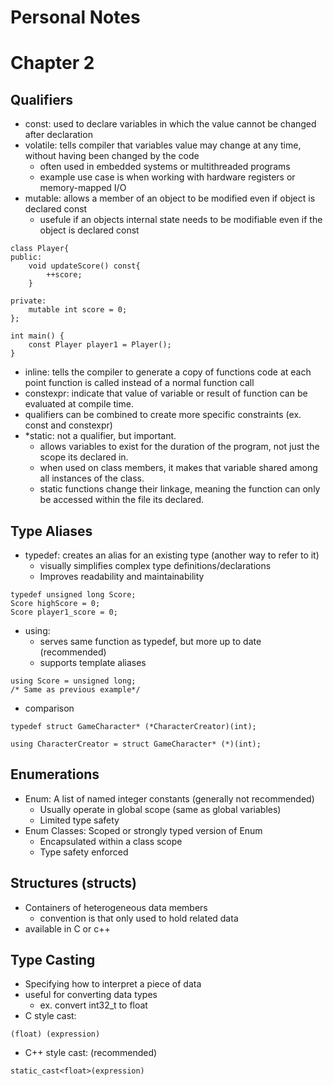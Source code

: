 # Personal Notes

# Chapter 2
## Qualifiers
- const: used to declare variables in which the value cannot be changed after declaration
- volatile: tells compiler that variables value may change at any time, without having been changed by the code
    - often used in embedded systems or multithreaded programs
    - example use case is when working with hardware registers or memory-mapped I/O
- mutable: allows a member of an object to be modified even if object is declared const
    - usefule if an objects internal state needs to be modifiable even if the object is declared const
```
class Player{
public:
    void updateScore() const{
        ++score;
    }

private:
    mutable int score = 0;
};

int main() {
    const Player player1 = Player();
}
```
- inline: tells the compiler to generate a copy of functions code at each point function is called
  instead of a normal function call
- constexpr: indicate that value of variable or result of function can be evaluated at compile time.
- qualifiers can be combined to create more specific constraints (ex. const and constexpr)
- *static: not a qualifier, but important. 
    - allows variables to exist for the duration of the program, not just the scope 
   its declared in. 
   - when used on class members, it makes that variable shared among all instances of the class. 
   - static functions change their linkage, meaning the function can only be accessed within the file its declared.

## Type Aliases
- typedef: creates an alias for an existing type (another way to refer to it)
    - visually simplifies complex type definitions/declarations
    - Improves readability and maintainability
```
typedef unsigned long Score;
Score highScore = 0;
Score player1_score = 0;
```
- using: 
    - serves same function as typedef, but more up to date (recommended)
    - supports template aliases
```
using Score = unsigned long;
/* Same as previous example*/
```

- comparison
```
typedef struct GameCharacter* (*CharacterCreator)(int);

using CharacterCreator = struct GameCharacter* (*)(int);
```

## Enumerations
- Enum: A list of named integer constants (generally not recommended)
    - Usually operate in global scope (same as global variables)
    - Limited type safety
- Enum Classes: Scoped or strongly typed version of Enum
    - Encapsulated within a class scope
    - Type safety enforced


## Structures (structs)
- Containers of heterogeneous data members
    - convention is that only used to hold related data
- available in C or c++

## Type Casting
- Specifying how to interpret a piece of data
- useful for converting data types
    - ex. convert int32_t to float
- C style cast: 
```
(float) (expression)
```
- C++ style cast: (recommended)
```
static_cast<float>(expression)
```
